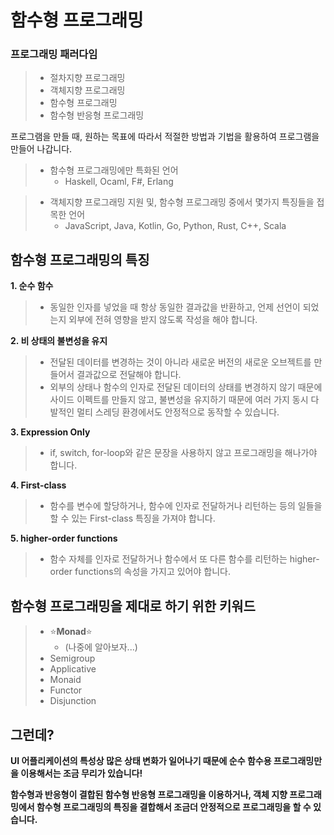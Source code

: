 # 함수형 프로그래밍

### 프로그래밍 패러다임
> - 절차지향 프로그래밍
> - 객체지향 프로그래밍
> - 함수형 프로그래밍
> - 함수형 반응형 프로그래밍

프로그램을 만들 때, 원하는 목표에 따라서 적절한 방법과 기법을 활용하여 프로그램을 만들어 나갑니다.

> - 함수형 프로그래밍에만 특화된 언어
>    - Haskell, Ocaml, F#, Erlang

> - 객체지향 프로그래밍 지원 및, 함수형 프로그래밍 중에서 몇가지 특징들을 접목한 언어
>    - JavaScript, Java, Kotlin, Go, Python, Rust, C++, Scala

## 함수형 프로그래밍의 특징

**1. 순수 함수**

> - 동일한 인자를 넣었을 때 항상 동일한 결과값을 반환하고, 언제 선언이 되었는지 외부에 전혀 영향을 받지 않도록 작성을 해야 합니다.
 
**2. 비 상태의 불변성을 유지**

> - 전달된 데이터를 변경하는 것이 아니라 새로운 버전의 새로운 오브젝트를 만들어서 결과값으로 전달해야 합니다.
> - 외부의 상태나 함수의 인자로 전달된 데이터의 상태를 변경하지 않기 때문에 사이드 이펙트를 만들지 않고, 불변성을 유지하기 때문에 여러 가지 동시 다발적인 멀티 스레딩 환경에서도 안정적으로 동작할 수 있습니다.

**3. Expression Only** 

> - if, switch, for-loop와 같은 문장을 사용하지 않고 프로그래밍을 해나가야 합니다.

**4. First-class**

> - 함수를 변수에 할당하거나, 함수에 인자로 전달하거나 리턴하는 등의 일들을 할 수 있는 First-class 특징을 가져야 합니다.

**5. higher-order functions**

> - 함수 자체를 인자로 전달하거나 함수에서 또 다른 함수를 리턴하는 higher-order functions의 속성을 가지고 있어야 합니다.

## 함수형 프로그래밍을 제대로 하기 위한 키워드
> - ⭐️**Monad**⭐️
>     * (나중에 알아보자...)
> - Semigroup
> - Applicative
> - Monaid
> - Functor
> - Disjunction

## 그런데?
**UI 어플리케이션의 특성상 많은 상태 변화가 일어나기 때문에 순수 함수용 프로그래밍만을 이용해서는 조금 무리가 있습니다!**

**함수형과 반응형이 결합된 함수형 반응형 프로그래밍을 이용하거나, 객체 지향 프로그래밍에서 함수형 프로그래밍의 특징을 결합해서 조금더 안정적으로 프로그래밍을 할 수 있습니다.**
